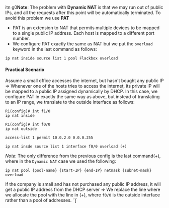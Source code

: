 itn g0**Note**: The problem with **Dynamic NAT** is that we may run out of public IPs, and all the requests after this point will be automatically terminated. To avoid this problem we use **PAT**
- PAT is an extension to NAT that permits multiple devices to be mapped to a single public IP address. Each host is mapped to a different port number.
- We configure PAT exactly the same as NAT but we put the `overload` keyword in the last command as follows:
```
ip nat inside source list 1 pool Flackbox overload
```

#### Practical Scenario

Assume a small office accesses the internet, but hasn't bought any public IP => Whenever one of the hosts tries to access the internet, its private IP will be mapped to a public IP assigned dynamically by DHCP. In this case, we configure PAT in exactly the same way as above, but instead of translating to an IP range, we translate to the outside interface as follows:

```
R1(config)# int f1/0
ip nat inside

R1(config)# int f0/0
ip nat outside

access-list 1 permit 10.0.2.0 0.0.0.255

ip nat insde source list 1 interface f0/0 overload (+)
```

*Note*: The only difference from the previous config is the last command(+), where in the `Dynamic NAT` case we used the following:
```
ip nat pool {pool-name} {start-IP} {end-IP} netmask {subnet-mask} overload
```
If the company is small and has not purchased any public IP address, it will get a public IP address from the DHCP server => We replace the line where we allocate the pool with the line in (+), where `f0/0` is the outside interface rather than a pool of addresses. ˜∫
